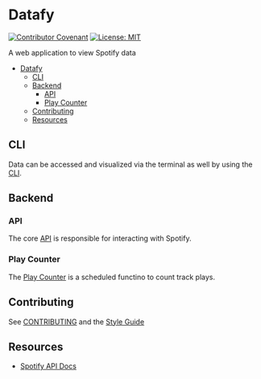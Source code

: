 # Datafy

[![Contributor Covenant](https://img.shields.io/badge/Contributor%20Covenant-2.0-4baaaa.svg)](CODE_OF_CONDUCT.md)
[![License: MIT](https://img.shields.io/badge/License-MIT-yellow.svg)](https://opensource.org/licenses/MIT)

A web application to view Spotify data

- [Datafy](#datafy)
  - [CLI](#cli)
  - [Backend](#backend)
    - [API](#api)
    - [Play Counter](#play-counter)
  - [Contributing](#contributing)
  - [Resources](#resources)

## CLI

Data can be accessed and visualized via the terminal as well by using the [CLI](./cli/README.md).

## Backend

### API

The core [API](./backend/api/README.md) is responsible for interacting with Spotify.

### Play Counter

The [Play Counter](./backend/play_counter/README.md) is a scheduled functino to
count track plays.

## Contributing

See [CONTRIBUTING](CONTRIBUTING.md) and the [Style Guide](style-guide.md)

## Resources

- [Spotify API Docs](https://developer.spotify.com/documentation/web-api/reference/#/)
